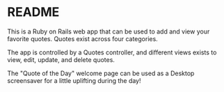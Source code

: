 # README

This is a Ruby on Rails web app that can be used to add and view your favorite quotes. Quotes exist across four categories. 

The app is controlled by a Quotes controller, and different views exists to view, edit, update, and delete quotes.

The "Quote of the Day" welcome page can be used as a Desktop screensaver for a little uplifting during the day!
